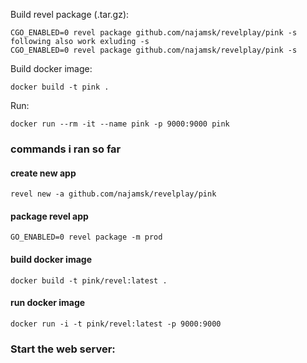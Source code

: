 Build revel package (.tar.gz):

    CGO_ENABLED=0 revel package github.com/najamsk/revelplay/pink -s
    following also work exluding -s
    CGO_ENABLED=0 revel package github.com/najamsk/revelplay/pink -s

Build docker image:

    docker build -t pink .

Run:

    docker run --rm -it --name pink -p 9000:9000 pink

### commands i ran so far

#### create new app
    revel new -a github.com/najamsk/revelplay/pink

#### package revel app
    GO_ENABLED=0 revel package -m prod
    

#### build docker image
    docker build -t pink/revel:latest .

#### run docker image
    docker run -i -t pink/revel:latest -p 9000:9000

### Start the web server:
